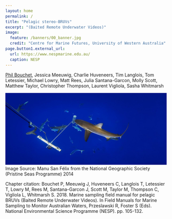 ```yaml
---
layout: home
permalink: /
title: "Pelagic stereo-BRUVs"
excerpt: "(Baited Remote Underwater Videos)"
image:
  feature: /banners/00_banner.jpg
  credit: "Centre for Marine Futures, University of Western Australia"
page.button1.external_url:
  url: https://www.nespmarine.edu.au/
  caption: NESP
---
```


[Phil Bouchet](mailto:pjbouchet@gmail.com), Jessica Meeuwig, Charlie Huveneers, Tim Langlois, Tom Letessier, Michael Lowry, Matt Rees, Julia Santana-Garcon, Molly Scott, Matthew Taylor, Christopher Thompson, Laurent Vigliola, Sasha Whitmarsh

![](images/pelagic.jpg)
Image Source: Manu San Félix from the National Geographic Society (Pristine Seas Programme) 2014

Chapter citation:
Bouchet P, Meeuwig J, Huveneers C, Langlois T, Letessier T, Lowry M, Rees M, Santana-Garcon J, Scott M, Taylor M, Thompson C, Vigliola L, Whitmarsh S. 2018. Marine sampling field manual for pelagic BRUVs (Baited Remote Underwater Videos). In Field Manuals for Marine Sampling to Monitor Australian Waters, Przeslawski R, Foster S (Eds). National Environmental Science Programme (NESP). pp. 105-132.

